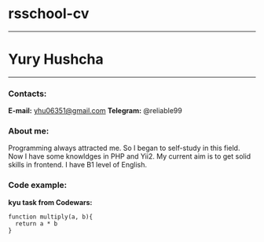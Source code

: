 # rsschool-cv
---
# Yury Hushcha
---
### Contacts:
**E-mail:** yhu06351@gmail.com
**Telegram:** @reliable99

### About me:
Programming always attracted me. So I began to self-study in this field. Now I have some knowldges in PHP and Yii2. My current aim is to get solid skills in frontend. 
I have B1 level of English.

### Code example:
**kyu task from Codewars:**
```
function multiply(a, b){
  return a * b
}
```
